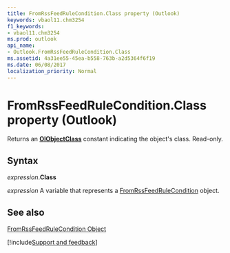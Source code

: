 ```yaml
---
title: FromRssFeedRuleCondition.Class property (Outlook)
keywords: vbaol11.chm3254
f1_keywords:
- vbaol11.chm3254
ms.prod: outlook
api_name:
- Outlook.FromRssFeedRuleCondition.Class
ms.assetid: 4a31ee55-45ea-b558-763b-a2d5364f6f19
ms.date: 06/08/2017
localization_priority: Normal
---
```



# FromRssFeedRuleCondition.Class property (Outlook)

Returns an  **[OlObjectClass](Outlook.OlObjectClass.md)** constant indicating the object's class. Read-only.


## Syntax

_expression_.**Class**

_expression_ A variable that represents a [FromRssFeedRuleCondition](Outlook.FromRssFeedRuleCondition.md) object.


## See also


[FromRssFeedRuleCondition Object](Outlook.FromRssFeedRuleCondition.md)

[!include[Support and feedback](~/includes/feedback-boilerplate.md)]